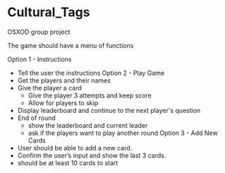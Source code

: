 # Cultural_Tags
OSXOD group project

The game should have a menu of functions

Option 1 - Instructions
  - Tell the user the instructions
Option 2 - Play Game
  - Get the players and their names
  - Give the player a card
      - Give the player 3 attempts and keep score
      - Allow for players to skip
  - Display leaderboard and continue to the next player's question 
  - End of round
      - show the leaderboard and current leader
      - ask if the players want to play another round
Option 3 - Add New Cards
  - User should be able to add a new card.  
  - Confirm the user’s input and show the last 3 cards.
  - should be at least 10 cards to start 
